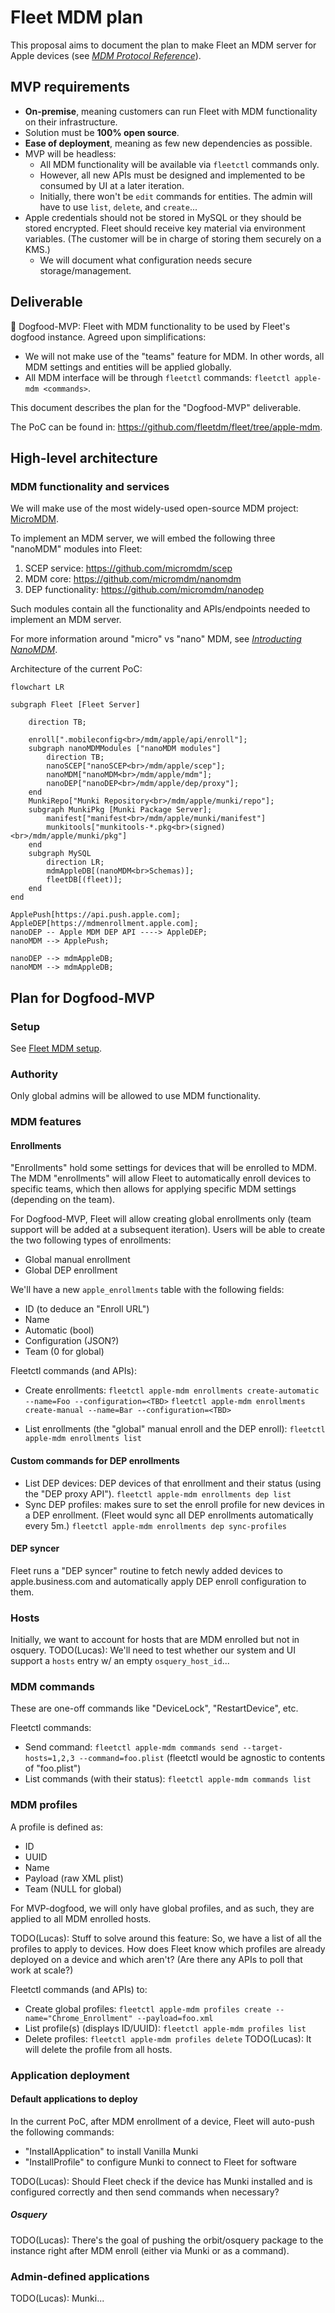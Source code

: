 # Fleet MDM plan

This proposal aims to document the plan to make Fleet an MDM server for Apple devices (see [*MDM Protocol Reference*](https://developer.apple.com/business/documentation/MDM-Protocol-Reference.pdf)).

## MVP requirements

- **On-premise**, meaning customers can run Fleet with MDM functionality on their infrastructure.
- Solution must be **100% open source**.
- **Ease of deployment**, meaning as few new dependencies as possible.
- MVP will be headless:
    - All MDM functionality will be available via `fleetctl` commands only.
    - However, all new APIs must be designed and implemented to be consumed by UI at a later iteration.
    - Initially, there won't be `edit` commands for entities. The admin will have to use `list`, `delete`, and `create`...
- Apple credentials should not be stored in MySQL or they should be stored encrypted. Fleet should receive key material via environment variables. (The customer will be in charge of storing them securely on a KMS.)
    - We will document what configuration needs secure storage/management.

## Deliverable

🐶 Dogfood-MVP: Fleet with MDM functionality to be used by Fleet's dogfood instance.
Agreed upon simplifications:
- We will not make use of the "teams" feature for MDM. In other words, all MDM settings and entities will be applied globally.
- All MDM interface will be through `fleetctl` commands: `fleetctl apple-mdm <commands>`.

This document describes the plan for the "Dogfood-MVP" deliverable. 

The PoC can be found in: https://github.com/fleetdm/fleet/tree/apple-mdm.

## High-level architecture

### MDM functionality and services

We will make use of the most widely-used open-source MDM project: [MicroMDM](https://github.com/micromdm).

To implement an MDM server, we will embed the following three "nanoMDM" modules into Fleet:
1. SCEP service: https://github.com/micromdm/scep
2. MDM core: https://github.com/micromdm/nanomdm
3. DEP functionality: https://github.com/micromdm/nanodep

Such modules contain all the functionality and APIs/endpoints needed to implement an MDM server.

For more information around "micro" vs "nano" MDM, see [*Introducting NanoMDM*](https://micromdm.io/blog/introducing-nanomdm/).

Architecture of the current PoC:
```mermaid
flowchart LR

subgraph Fleet [Fleet Server]

    direction TB;

    enroll[".mobileconfig<br>/mdm/apple/api/enroll"];
    subgraph nanoMDMModules ["nanoMDM modules"]
        direction TB;
        nanoSCEP["nanoSCEP<br>/mdm/apple/scep"];
        nanoMDM["nanoMDM<br>/mdm/apple/mdm"];
        nanoDEP["nanoDEP<br>/mdm/apple/dep/proxy"];
    end
    MunkiRepo["Munki Repository<br>/mdm/apple/munki/repo"];
    subgraph MunkiPkg [Munki Package Server];
        manifest["manifest<br>/mdm/apple/munki/manifest"]
        munkitools["munkitools-*.pkg<br>(signed)<br>/mdm/apple/munki/pkg"]
    end
    subgraph MySQL
        direction LR;
        mdmAppleDB[(nanoMDM<br>Schemas)];
        fleetDB[(fleet)];
    end
end

ApplePush[https://api.push.apple.com];
AppleDEP[https://mdmenrollment.apple.com];
nanoDEP -- Apple MDM DEP API ----> AppleDEP;
nanoMDM --> ApplePush;

nanoDEP --> mdmAppleDB;
nanoMDM --> mdmAppleDB;
```

## Plan for Dogfood-MVP

### Setup

See [Fleet MDM setup](./Fleet-MDM-Setup.md).

### Authority

Only global admins will be allowed to use MDM functionality.

### MDM features

#### Enrollments

"Enrollments" hold some settings for devices that will be enrolled to MDM.
The MDM "enrollments" will allow Fleet to automatically enroll devices to specific teams, which then allows for applying specific MDM settings (depending on the team).

For Dogfood-MVP, Fleet will allow creating global enrollments only (team support will be added at a subsequent iteration).
Users will be able to create the two following types of enrollments:
- Global manual enrollment
- Global DEP enrollment

We'll have a new `apple_enrollments` table with the following fields:
- ID (to deduce an "Enroll URL")
- Name
- Automatic (bool)
- Configuration (JSON?)
- Team (0 for global)

Fleetctl commands (and APIs):
- Create enrollments:
	`fleetctl apple-mdm enrollments create-automatic --name=Foo --configuration=<TBD>`
	`fleetctl apple-mdm enrollments create-manual --name=Bar --configuration=<TBD>`

- List enrollments (the "global" manual enroll and the DEP enroll):
	`fleetctl apple-mdm enrollments list`

#### Custom commands for DEP enrollments

- List DEP devices: DEP devices of that enrollment and their status (using the "DEP proxy API").
	`fleetctl apple-mdm enrollments dep list`
- Sync DEP profiles: makes sure to set the enroll profile for new devices in a DEP enrollment. (Fleet would sync all DEP enrollments automatically every 5m.)
	`fleetctl apple-mdm enrollments dep sync-profiles`

#### DEP syncer

Fleet runs a "DEP syncer" routine to fetch newly added devices to apple.business.com and automatically apply DEP enroll configuration to them.

### Hosts

Initially, we want to account for hosts that are MDM enrolled but not in osquery.
TODO(Lucas): We'll need to test whether our system and UI support a `hosts` entry w/ an empty `osquery_host_id`...

### MDM commands

These are one-off commands like "DeviceLock", "RestartDevice", etc.

Fleetctl commands:
- Send command:
	`fleetctl apple-mdm commands send --target-hosts=1,2,3 --command=foo.plist`
(fleetctl would be agnostic to contents of "foo.plist")
- List commands (with their status):
	`fleetctl apple-mdm commands list`

### MDM profiles

A profile is defined as:
- ID
- UUID
- Name
- Payload (raw XML plist)
- Team (NULL for global)

For MVP-dogfood, we will only have global profiles, and as such, they are applied to all MDM enrolled hosts.

TODO(Lucas): Stuff to solve around this feature:
So, we have a list of all the profiles to apply to devices. How does Fleet know which profiles are
already deployed on a device and which aren't? (Are there any APIs to poll that work at scale?)

Fleetctl commands (and APIs) to:
- Create global profiles:
	`fleetctl apple-mdm profiles create --name="Chrome_Enrollment" --payload=foo.xml`
- List profile(s) (displays ID/UUID):
	`fleetctl apple-mdm profiles list`
- Delete profiles:
	`fleetctl apple-mdm profiles delete`
  TODO(Lucas): It will delete the profile from all hosts.

### Application deployment

#### Default applications to deploy

In the current PoC, after MDM enrollment of a device, Fleet will auto-push the following commands:
- "InstallApplication" to install Vanilla Munki
- "InstallProfile" to configure Munki to connect to Fleet for software

TODO(Lucas): Should Fleet check if the device has Munki installed and is configured correctly and then send commands when necessary?

##### Osquery

TODO(Lucas): There's the goal of pushing the orbit/osquery package to the instance right after MDM enroll (either via Munki or as a command).

### Admin-defined applications

TODO(Lucas): Munki...
